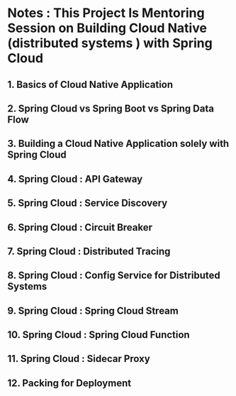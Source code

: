 # Notes : This Project Is Mentoring Session on Building Cloud Native (distributed systems ) with Spring Cloud


## 1. Basics of Cloud Native Application

## 2. Spring Cloud vs Spring Boot vs Spring Data Flow

## 3. Building a Cloud Native Application solely with Spring Cloud

## 4. Spring Cloud : API Gateway

## 5. Spring Cloud : Service Discovery

## 6. Spring Cloud : Circuit Breaker

## 7. Spring Cloud : Distributed Tracing

## 8. Spring Cloud : Config Service for Distributed Systems

## 9. Spring Cloud : Spring Cloud Stream

## 10. Spring Cloud : Spring Cloud Function

## 11. Spring Cloud : Sidecar Proxy

## 12. Packing for Deployment



